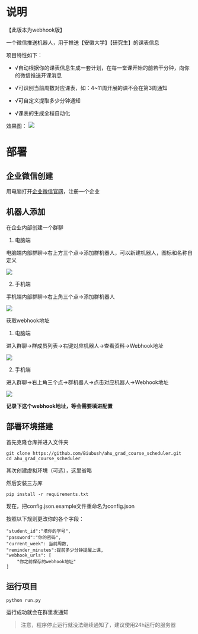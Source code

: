 # 说明

【此版本为webhook版】

一个微信推送机器人，用于推送【安徽大学】【研究生】的课表信息

项目特性如下：

- √自动根据你的课表信息生成一套计划，在每一堂课开始的前若干分钟，向你的微信推送开课消息

- √可识别当前周数对应课表，如：4~11周开展的课不会在第3周通知

- √可自定义提取多少分钟通知

- √课表的生成全程自动化

效果图：
![](https://github.com/Biubush/ahu_grad_course_scheduler/blob/main/src/picture1.jpg?raw=true)

# 部署

## 企业微信创建

用电脑打开[企业微信官网](https://work.weixin.qq.com/)，注册一个企业

## 机器人添加

在企业内部创建一个群聊

1. 电脑端

电脑端内部群聊->右上方三个点->添加群机器人，可以新建机器人，图标和名称自定义

![](https://github.com/Biubush/ahu_grad_course_scheduler/blob/main/src/picture2.png?raw=true)

2. 手机端

手机端内部群聊->右上角三个点->添加群机器人

![](https://github.com/Biubush/ahu_grad_course_scheduler/blob/main/src/picture3.png?raw=true)

获取webhook地址

1. 电脑端

进入群聊->群成员列表->右键对应机器人->查看资料->Webhook地址

![](https://github.com/Biubush/ahu_grad_course_scheduler/blob/main/src/picture5.png?raw=true)

2. 手机端

进入群聊->右上角三个点->群机器人->点击对应机器人->Webhook地址

![](https://github.com/Biubush/ahu_grad_course_scheduler/blob/main/src/picture4.png?raw=true)

**记录下这个webhook地址，等会需要填进配置**

## 部署环境搭建

首先克隆仓库并进入文件夹

```
git clone https://github.com/Biubush/ahu_grad_course_scheduler.git
cd ahu_grad_course_scheduler
```

其次创建虚拟环境（可选），这里省略

然后安装三方库

```
pip install -r requirements.txt
```

现在，把config.json.example文件重命名为config.json

按照以下规则更改你的各个字段：
```
"student_id":"填你的学号",
"password":"你的密码",
"current_week": 当前周数,
"reminder_minutes":提前多少分钟提醒上课,
"webhook_urls": [
    "你之前保存的webhook地址"
]
```

## 运行项目

```
python run.py
```

运行成功就会在群里发通知

> 注意，程序停止运行就没法继续通知了，建议使用24h运行的服务器